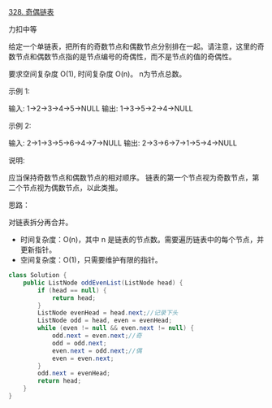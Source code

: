 [328. 奇偶链表](https://leetcode-cn.com/problems/odd-even-linked-list/)

力扣中等



给定一个单链表，把所有的奇数节点和偶数节点分别排在一起。请注意，这里的奇数节点和偶数节点指的是节点编号的奇偶性，而不是节点的值的奇偶性。

要求空间复杂度 O(1), 时间复杂度 O(n)。 n为节点总数。



示例 1:

输入: 1->2->3->4->5->NULL
输出: 1->3->5->2->4->NULL



示例 2:

输入: 2->1->3->5->6->4->7->NULL 
输出: 2->3->6->7->1->5->4->NULL



说明:

应当保持奇数节点和偶数节点的相对顺序。
链表的第一个节点视为奇数节点，第二个节点视为偶数节点，以此类推。



思路：

对链表拆分再合并。



- 时间复杂度：O(n)，其中 n 是链表的节点数。需要遍历链表中的每个节点，并更新指针。
- 空间复杂度：O(1)，只需要维护有限的指针。

````java
class Solution {
    public ListNode oddEvenList(ListNode head) {
        if (head == null) {
            return head;
        }
        ListNode evenHead = head.next;//记录下头
        ListNode odd = head, even = evenHead;
        while (even != null && even.next != null) {
            odd.next = even.next;//奇
            odd = odd.next;
            even.next = odd.next;//偶
            even = even.next;
        }
        odd.next = evenHead;
        return head;
    }
}
````



